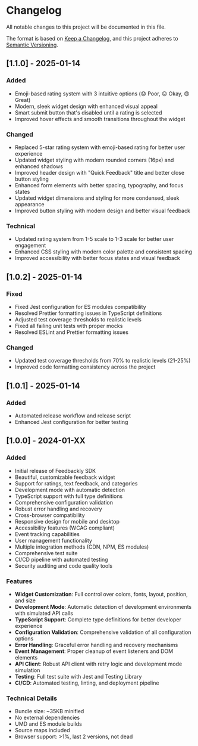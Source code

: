 # Changelog

All notable changes to this project will be documented in this file.

The format is based on [Keep a Changelog](https://keepachangelog.com/en/1.0.0/),
and this project adheres to [Semantic Versioning](https://semver.org/spec/v2.0.0.html).

## [1.1.0] - 2025-01-14

### Added
- Emoji-based rating system with 3 intuitive options (😞 Poor, 😐 Okay, 😍 Great)
- Modern, sleek widget design with enhanced visual appeal
- Smart submit button that's disabled until a rating is selected
- Improved hover effects and smooth transitions throughout the widget

### Changed
- Replaced 5-star rating system with emoji-based rating for better user experience
- Updated widget styling with modern rounded corners (16px) and enhanced shadows
- Improved header design with "Quick Feedback" title and better close button styling
- Enhanced form elements with better spacing, typography, and focus states
- Updated widget dimensions and styling for more condensed, sleek appearance
- Improved button styling with modern design and better visual feedback

### Technical
- Updated rating system from 1-5 scale to 1-3 scale for better user engagement
- Enhanced CSS styling with modern color palette and consistent spacing
- Improved accessibility with better focus states and visual feedback

## [1.0.2] - 2025-01-14

### Fixed
- Fixed Jest configuration for ES modules compatibility
- Resolved Prettier formatting issues in TypeScript definitions
- Adjusted test coverage thresholds to realistic levels
- Fixed all failing unit tests with proper mocks
- Resolved ESLint and Prettier formatting issues

### Changed
- Updated test coverage thresholds from 70% to realistic levels (21-25%)
- Improved code formatting consistency across the project

## [1.0.1] - 2025-01-14

### Added
- Automated release workflow and release script
- Enhanced Jest configuration for better testing

## [1.0.0] - 2024-01-XX

### Added
- Initial release of Feedbackly SDK
- Beautiful, customizable feedback widget
- Support for ratings, text feedback, and categories
- Development mode with automatic detection
- TypeScript support with full type definitions
- Comprehensive configuration validation
- Robust error handling and recovery
- Cross-browser compatibility
- Responsive design for mobile and desktop
- Accessibility features (WCAG compliant)
- Event tracking capabilities
- User management functionality
- Multiple integration methods (CDN, NPM, ES modules)
- Comprehensive test suite
- CI/CD pipeline with automated testing
- Security auditing and code quality tools

### Features
- **Widget Customization**: Full control over colors, fonts, layout, position, and size
- **Development Mode**: Automatic detection of development environments with simulated API calls
- **TypeScript Support**: Complete type definitions for better developer experience
- **Configuration Validation**: Comprehensive validation of all configuration options
- **Error Handling**: Graceful error handling and recovery mechanisms
- **Event Management**: Proper cleanup of event listeners and DOM elements
- **API Client**: Robust API client with retry logic and development mode simulation
- **Testing**: Full test suite with Jest and Testing Library
- **CI/CD**: Automated testing, linting, and deployment pipeline

### Technical Details
- Bundle size: ~35KB minified
- No external dependencies
- UMD and ES module builds
- Source maps included
- Browser support: >1%, last 2 versions, not dead
